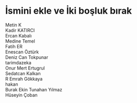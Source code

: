 # İsmini ekle ve İki boşluk bırak
Metin K  
Kadir KATIRCI  
Ercan Kabalı  
Medine Temel  
Fatih ER  
Enescan Öztürk  
Deniz Can Tokpunar  
tarimdazeka  
Onur Mert Ertugrul  
Sedatcan Kalkan  
R Emrah Gökkaya  
hakan  
Burak Ekin
Tunahan Yılmaz  
Hüseyin Çoban  
